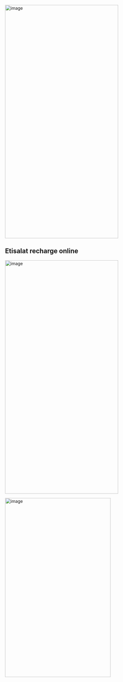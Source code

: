 <a href="https://austria-vignette.app"><img width="372" height="765" alt="image" src="https://github.com/user-attachments/assets/0ee7e283-25b1-4d01-87c0-4e88b5eccfe3" /></a>
## Etisalat recharge online
<a href="https://austria-vignette.app"><img width="372" height="765" alt="image" src="https://github.com/user-attachments/assets/077cc6d5-18f3-4169-9554-b41209b03787" />

<a href="https://austria-vignette.app"><img width="347" height="587" alt="image" src="https://github.com/user-attachments/assets/db02f737-a86d-4db4-bfea-dc324ab610d9" /></a>
